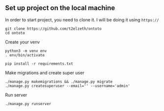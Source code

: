 ## Set up project on the local machine
In order to start project, you need to clone it. I will be doing it using `https://`

```
git clone https://github.com/t2elzeth/ontoto
cd ontoto
```

Create your venv
```
python3 -m venv env
. env/bin/activate

pip install -r requirements.txt
```

Make migrations and create super user
```
./manage.py makemigrations && ./manage.py migrate
./manage.py createsuperuser --email='' --username='admin'
```

Run server
```
./manage.py runserver
```
